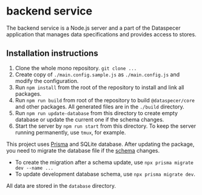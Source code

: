 # backend service

The backend service is a Node.js server and a part of the Dataspecer application that manages data specifications and provides access to stores.

## Installation instructions

1. Clone the whole mono repository. `git clone ...`
2. Create copy of `./main.config.sample.js` as `./main.config.js` and modify the configuration.
3. Run `npm install` from the root of the repository to install and link all packages.
5. Run `npm run build` from root of the repository to build `@dataspecer/core` and other packages. All generated files are in the `./build` directory.
6. Run `npm run update-database` from this directory to create empty database or update the current one if the schema changes.
7. Start the server by `npm run start` from this directory. To keep the server running permanently, use `tmux`, for example.

This project uses [Prisma](https://www.prisma.io/) and SQLite database. After updating the package, you need to migrate the database file if the [schema](prisma/schema.prisma) changes.
- To create the migration after a schema update, use `npx prisma migrate dev --name ...`
- To update development database schema, use `npx prisma migrate dev`.

All data are stored in the `database` directory.
